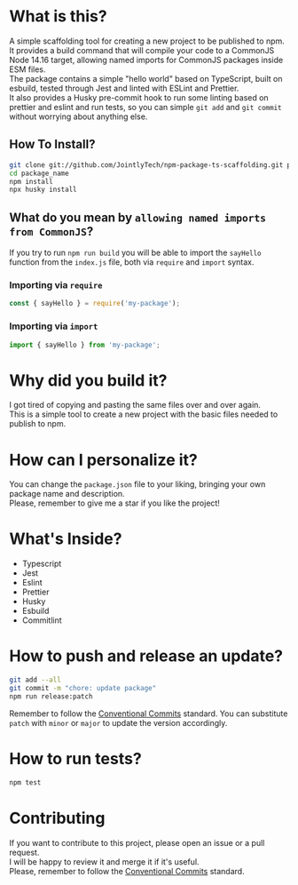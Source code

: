 # What is this?

A simple scaffolding tool for creating a new project to be published to npm.  
It provides a build command that will compile your code to a CommonJS Node 14.16 target, allowing named imports for CommonJS packages inside ESM files.  
The package contains a simple "hello world" based on TypeScript, built on esbuild, tested through Jest and linted with ESLint and Prettier.  
It also provides a Husky pre-commit hook to run some linting based on prettier and eslint and run tests, so you can simple `git add` and `git commit` without worrying about anything else.

## How To Install?

```bash
git clone git://github.com/JointlyTech/npm-package-ts-scaffolding.git package_name
cd package_name
npm install
npx husky install
```

## What do you mean by `allowing named imports from CommonJS`?

If you try to run `npm run build` you will be able to import the `sayHello` function from the `index.js` file, both via `require` and `import` syntax.

### Importing via `require`

```js
const { sayHello } = require('my-package');
```

### Importing via `import`

```js
import { sayHello } from 'my-package';
```

# Why did you build it?

I got tired of copying and pasting the same files over and over again.  
This is a simple tool to create a new project with the basic files needed to publish to npm.

# How can I personalize it?

You can change the `package.json` file to your liking, bringing your own package name and description.  
Please, remember to give me a star if you like the project!

# What's Inside?

- Typescript
- Jest
- Eslint
- Prettier
- Husky
- Esbuild
- Commitlint

# How to push and release an update?

```bash
git add --all
git commit -m "chore: update package"
npm run release:patch
```

Remember to follow the [Conventional Commits](https://www.conventionalcommits.org/en/v1.0.0/) standard.
You can substitute `patch` with `minor` or `major` to update the version accordingly.

# How to run tests?

```bash
npm test
```

# Contributing

If you want to contribute to this project, please open an issue or a pull request.  
I will be happy to review it and merge it if it's useful.  
Please, remember to follow the [Conventional Commits](https://www.conventionalcommits.org/en/v1.0.0/) standard.  
